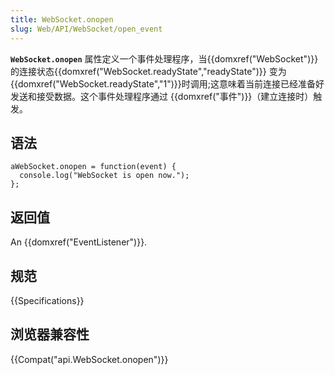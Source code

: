 ```yaml
---
title: WebSocket.onopen
slug: Web/API/WebSocket/open_event
---
```

**`WebSocket.onopen`** 属性定义一个事件处理程序，当{{domxref("WebSocket")}} 的连接状态{{domxref("WebSocket.readyState","readyState")}} 变为{{domxref("WebSocket.readyState","1")}}时调用;这意味着当前连接已经准备好发送和接受数据。这个事件处理程序通过 {{domxref("事件")}}（建立连接时）触发。

## 语法

```plain
aWebSocket.onopen = function(event) {
  console.log("WebSocket is open now.");
};
```

## 返回值

An {{domxref("EventListener")}}.

## 规范

{{Specifications}}

## 浏览器兼容性

{{Compat("api.WebSocket.onopen")}}
